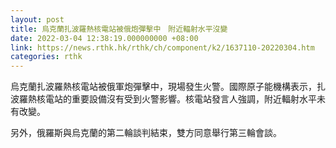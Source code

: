 ```yaml
---
layout: post
title: 烏克蘭扎波羅熱核電站被俄炮彈擊中　附近輻射水平沒變
date: 2022-03-04 12:38:19.000000000 +08:00
link: https://news.rthk.hk/rthk/ch/component/k2/1637110-20220304.htm
categories: rthk
---
```


烏克蘭扎波羅熱核電站被俄軍炮彈擊中，現場發生火警。國際原子能機構表示，扎波羅熱核電站的重要設備沒有受到火警影響。核電站發言人強調，附近輻射水平未有改變。

另外，俄羅斯與烏克蘭的第二輪談判結束，雙方同意舉行第三輪會談。
